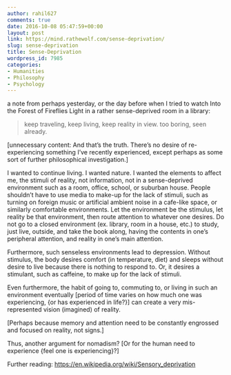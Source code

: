 ```yaml
---
author: rahil627
comments: true
date: 2016-10-08 05:47:59+00:00
layout: post
link: https://mind.rathewolf.com/sense-deprivation/
slug: sense-deprivation
title: Sense-Deprivation
wordpress_id: 7985
categories:
- Humanities
- Philosophy
- Psychology
---
```


a note from perhaps yesterday, or the day before when I tried to watch Into the Forest of Fireflies Light in a rather sense-deprived room in a library:



<blockquote>keep traveling, keep living, keep reality in view.
too boring, seen already.</blockquote>



[unnecessary content: And that’s the truth. There’s no desire of re-experiencing something I’ve recently experienced, except perhaps as some sort of further philosophical investigation.]

I wanted to continue living. I wanted nature. I wanted the elements to affect me, the stimuli of reality, not information, not in a sense-deprived environment such as a room, office, school, or suburban house. People shouldn’t have to use media to make-up for the lack of stimuli, such as turning on foreign music or artificial ambient noise in a cafe-like space, or similarly comfortable environments. Let the environment be the stimulus, let reality be that environment, then route attention to whatever one desires. Do not go to a closed environment (ex. library, room in a house, etc.) to study, just live, outside, and take the book along, having the contents in one’s peripheral attention, and reality in one’s main attention.

Furthermore, such senseless environments lead to depression. Without stimulus, the body desires comfort (in temperature, diet) and sleeps without desire to live because there is nothing to respond to. Or, it desires a stimulant, such as caffeine, to make up for the lack of stimuli.

Even furthermore, the habit of going to, commuting to, or living in such an environment eventually [period of time varies on how much one was experiencing, {or has experienced in life?}] can create a very mis-represented vision (imagined) of reality.

[Perhaps because memory and attention need to be constantly engrossed and focused on reality, not signs.]

Thus, another argument for nomadism? [Or for the human need to experience {feel one is experiencing}?]

Further reading:
https://en.wikipedia.org/wiki/Sensory_deprivation
